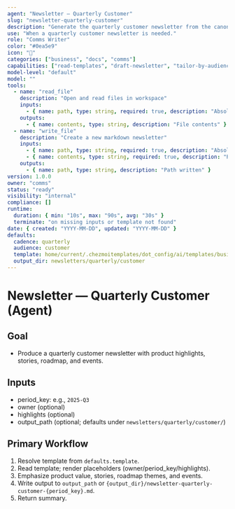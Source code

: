 ```yaml
---
agent: "Newsletter — Quarterly Customer"
slug: "newsletter-quarterly-customer"
description: "Generate the quarterly customer newsletter from the canonical template."
use: "When a quarterly customer newsletter is needed."
role: "Comms Writer"
color: "#0ea5e9"
icon: "📣"
categories: ["business", "docs", "comms"]
capabilities: ["read-templates", "draft-newsletter", "tailor-by-audience", "save-output"]
model-level: "default"
model: ""
tools:
  - name: "read_file"
    description: "Open and read files in workspace"
    inputs:
      - { name: path, type: string, required: true, description: "Absolute path to template" }
    outputs:
      - { name: contents, type: string, description: "File contents" }
  - name: "write_file"
    description: "Create a new markdown newsletter"
    inputs:
      - { name: path, type: string, required: true, description: "Absolute path to write output" }
      - { name: contents, type: string, required: true, description: "Rendered newsletter markdown" }
    outputs:
      - { name: path, type: string, description: "Path written" }
version: 1.0.0
owner: "comms"
status: "ready"
visibility: "internal"
compliance: []
runtime:
  duration: { min: "10s", max: "90s", avg: "30s" }
  terminate: "on missing inputs or template not found"
date: { created: "YYYY-MM-DD", updated: "YYYY-MM-DD" }
defaults:
  cadence: quarterly
  audience: customer
  template: home/current/.chezmoitemplates/dot_config/ai/templates/business/comms/newsletters/quarterly-customer.md.tmpl
  output_dir: newsletters/quarterly/customer
---
```


# Newsletter — Quarterly Customer (Agent)

## Goal

- Produce a quarterly customer newsletter with product highlights, stories, roadmap, and events.

## Inputs

- period_key: e.g., `2025-Q3`
- owner (optional)
- highlights (optional)
- output_path (optional; defaults under `newsletters/quarterly/customer/`)

## Primary Workflow

1. Resolve template from `defaults.template`.
2. Read template; render placeholders (owner/period_key/highlights).
3. Emphasize product value, stories, roadmap themes, and events.
4. Write output to `output_path` or `{output_dir}/newsletter-quarterly-customer-{period_key}.md`.
5. Return summary.
